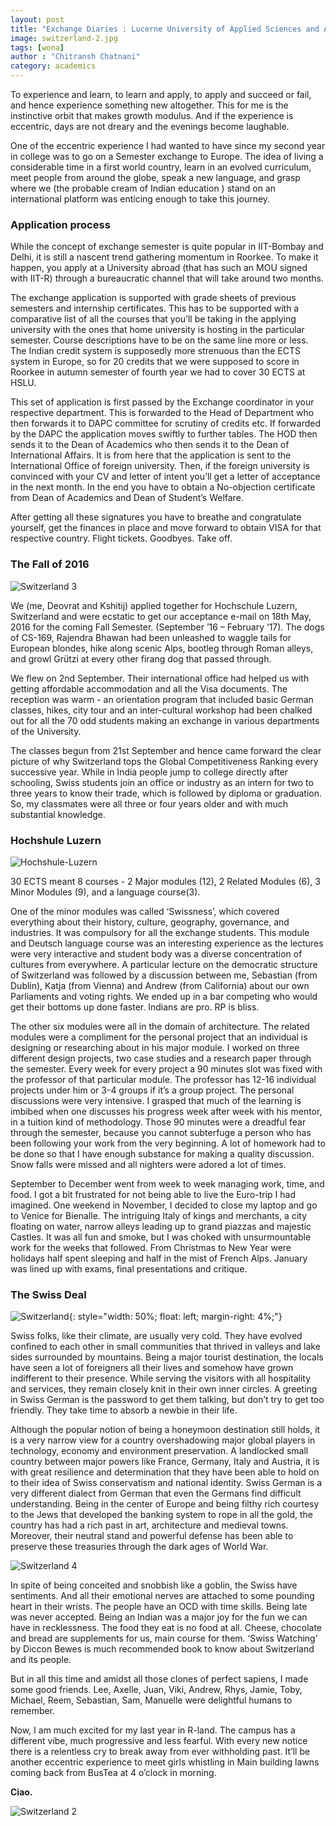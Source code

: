 ```yaml
---
layout: post
title: "Exchange Diaries : Lucerne University of Applied Sciences and Arts, Switzerland"
image: switzerland-2.jpg
tags: [wona]
author : "Chitransh Chatnani"
category: academics
---
```


To experience and learn, to learn and apply, to apply and succeed or fail, and hence experience something new altogether. This for me is the instinctive orbit that makes growth modulus. And if the experience is eccentric, days are not dreary and the evenings become laughable.

One of the eccentric experience I had wanted to have since my second year in college was to go on a Semester exchange to Europe. The idea of living a considerable time in a first world country, learn in an evolved curriculum, meet people from around the globe, speak a new language, and grasp where we (the probable cream of Indian education ) stand on an international platform was enticing enough to take this journey.

### Application process

While the concept of exchange semester is quite popular in IIT-Bombay and Delhi, it is still a nascent trend gathering momentum in Roorkee. To make it happen, you apply at a University abroad (that has such an MOU signed with IIT-R) through a bureaucratic channel that will take around two months. 

The exchange application is supported with grade sheets of previous semesters and internship certificates. This has to be supported with a comparative list of all the courses that you’ll be taking in the applying university with the ones that home university is hosting in the particular semester. Course descriptions have to be on the same line more or less. The Indian credit system is supposedly more strenuous than the ECTS system in Europe, so for 20 credits that we were supposed to score in Roorkee in autumn semester of fourth year we had to cover 30 ECTS at HSLU.

This set of application is first passed by the Exchange coordinator in your respective department. This is forwarded to the Head of Department who then forwards it to DAPC committee for scrutiny of credits etc. If forwarded by the DAPC the application moves swiftly to further tables. The HOD then sends it to the Dean of Academics who then sends it to the Dean of International Affairs. It is from here that the application is sent to the International Office of foreign
university. Then, if the foreign university is convinced with your CV and letter of intent you’ll get a letter of acceptance in the next month. In the end you have to obtain a No-objection certificate from Dean of Academics and Dean of Student’s Welfare. 

After getting all these signatures you have to breathe and congratulate yourself, get the finances in place and move forward to obtain VISA for that respective country. Flight tickets. Goodbyes. Take off.

### The Fall of 2016

![Switzerland 3](http://ketangupta.in/wona-images/posts/switzerland-5.jpg)

We (me, Deovrat and Kshitij) applied together for Hochschule Luzern, Switzerland and were ecstatic to get our acceptance e-mail on 18th May, 2016 for the coming Fall Semester. (September ’16 – February ‘17). The dogs of CS-169, Rajendra Bhawan had been unleashed to waggle tails for European blondes, hike along scenic Alps, bootleg through Roman alleys, and growl Grützi at every other firang dog that passed through.

We flew on 2nd September.  Their international office had helped us with getting affordable accommodation and all the Visa documents.  The reception was warm - an orientation program that included basic German classes, hikes, city tour and an inter-cultural workshop had been chalked out for all the 70 odd students making an exchange in various departments of the University.

The classes begun from 21st September and hence came forward the clear picture of why Switzerland tops the Global Competitiveness Ranking every successive year. While in India people jump to college directly after schooling, Swiss students join an office or industry as an intern for two to three years to know their trade, which is followed by diploma or graduation. So, my classmates were all three or four years older and with much substantial knowledge. 

### Hochshule Luzern

![Hochshule-Luzern](http://ketangupta.in/wona-images/posts/Hochschule-Luzern.jpg)

30 ECTS meant 8 courses - 2 Major modules (12), 2 Related Modules (6), 3 Minor Modules (9), and a language course(3). 

One of the minor modules was called ‘Swissness’, which covered everything about their history, culture, geography, governance, and industries. It was compulsory for all the exchange students. This module and Deutsch language course was an interesting experience as the lectures were very interactive and student body was a diverse concentration of cultures from everywhere. A particular lecture on the democratic structure of Switzerland was followed by a discussion between me,
Sebastian (from Dublin), Katja (from Vienna) and Andrew (from California) about our own Parliaments and voting rights. We ended up in a bar competing who would get their bottoms up done faster. Indians are pro. RP is bliss. 

The other six modules were all in the domain of architecture. The related modules were a compliment for the personal project that an individual is designing or researching about in his major module. I worked on three different design projects, two case studies and a research paper through the semester.  Every week for every project a 90 minutes slot was fixed with the professor of that particular module. The professor has 12-16 individual projects under him or 3-4 groups if it’s a group project. The personal discussions were very intensive. I grasped that much of the learning is imbibed when one discusses his progress week after week with his mentor, in a tuition kind of methodology. Those 90 minutes were a dreadful fear through the semester, because you cannot subterfuge a person who has been following your work from the very beginning. A lot of homework had to be done so that I have enough substance for making a quality discussion. Snow falls were missed and all nighters were adored a lot of times.

 September to December went from week to week managing work, time, and food. I got a bit frustrated for not being able to live the Euro-trip I had imagined. One weekend in November, I decided to close my laptop and go to Venice for Bienalle.  The intriguing Italy of kings and merchants, a city floating on water, narrow alleys leading up to grand piazzas and majestic Castles. It was all fun and smoke, but I was choked with unsurmountable work for the weeks that followed. From
 Christmas to New Year were holidays half spent sleeping and half in the mist of French Alps. January was lined up with exams, final presentations and critique.  

### The Swiss Deal

![Switzerland](http://ketangupta.in/wona-images/posts/switzerland.jpg){: style="width: 50%; float: left; margin-right: 4%;"}

Swiss folks, like their climate, are usually very cold. They have evolved confined to each other in small communities that thrived in valleys and lake sides surrounded by mountains. Being a major tourist destination, the locals have seen a lot of foreigners all their lives and somehow have grown indifferent to their presence. While serving the visitors with all hospitality and services, they remain closely knit in their own inner circles. A greeting in Swiss German is the password to get
 them talking, but don’t try to get too friendly. They take time to absorb a newbie in their life.

Although the popular notion of being a honeymoon destination still holds, it is a very narrow view for a country overshadowing major global players in technology, economy and environment preservation. A landlocked small country between major powers like France, Germany, Italy and Austria, it is with great resilience and determination that they have been able to hold on to their idea of Swiss conservatism and national identity. Swiss German is a very different dialect from
 German that even the Germans find difficult understanding.  Being in the center of Europe and being filthy rich courtesy to the Jews that developed the banking system to rope in all the gold, the country has had a rich past in art, architecture and medieval towns. Moreover, their neutral stand and powerful defense has been able to preserve these treasuries through the dark ages of World War. 

![Switzerland 4](http://ketangupta.in/wona-images/posts/switzerland-4.jpg)

In spite of being conceited and snobbish like a goblin, the Swiss have sentiments. And all their emotional nerves are attached to some pounding heart in their wrists. The people have an OCD with time skills. Being late was never accepted. Being an Indian was a major joy for the fun we can have in recklessness. The food they eat is no food at all. Cheese, chocolate and bread are supplements for us, main course for them. ‘Swiss Watching’ by Diccon Bewes is much recommended book to know about
 Switzerland and its people.

But in all this time and amidst all those clones of perfect sapiens, I made some good friends. Lee, Axelle, Juan, Viki, Andrew, Rhys, Jamie, Toby, Michael, Reem, Sebastian, Sam, Manuelle were delightful humans to remember. 

Now, I am much excited for my last year in R-land. The campus has a different vibe, much progressive and less fearful. With every new notice there is a relentless cry to break away from ever withholding past. It’ll be another eccentric experience to meet girls whistling in Main building lawns coming back from BusTea at 4 o’clock in morning. 

__Ciao.__

![Switzerland 2](http://ketangupta.in/wona-images/posts/switzerland-3.jpg)
